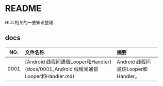 # README

HIDL相关的一些知识整理

## docs

NO.|文件名称|摘要
:--:|:--|:--
0001| [Android 线程间通信Looper和Handler](docs/0001_Android 线程间通信Looper和Handler.md) | Android 线程间通信Looper和Handler。


